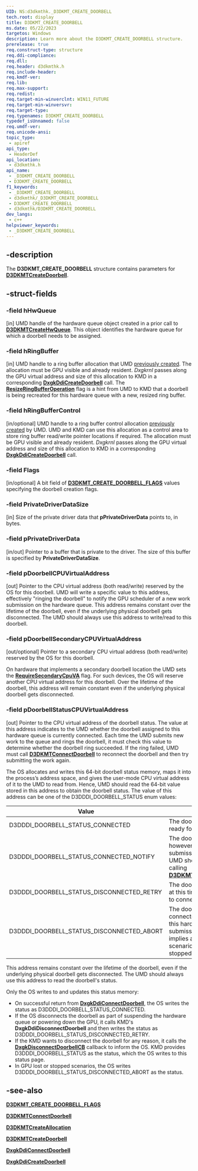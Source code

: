 ```yaml
---
UID: NS:d3dkmthk._D3DKMT_CREATE_DOORBELL
tech.root: display
title: D3DKMT_CREATE_DOORBELL
ms.date: 05/22/2023
targetos: Windows
description: Learn more about the D3DKMT_CREATE_DOORBELL structure.
prerelease: true
req.construct-type: structure
req.ddi-compliance: 
req.dll: 
req.header: d3dkmthk.h
req.include-header: 
req.kmdf-ver: 
req.lib: 
req.max-support: 
req.redist: 
req.target-min-winverclnt: WIN11_FUTURE
req.target-min-winversvr: 
req.target-type: 
req.typenames: D3DKMT_CREATE_DOORBELL
typedef_isUnnamed: false
req.umdf-ver: 
req.unicode-ansi: 
topic_type:
 - apiref
api_type:
 - HeaderDef
api_location:
 - d3dkmthk.h
api_name:
 - _D3DKMT_CREATE_DOORBELL
 - D3DKMT_CREATE_DOORBELL
f1_keywords:
 - _D3DKMT_CREATE_DOORBELL
 - d3dkmthk/_D3DKMT_CREATE_DOORBELL
 - D3DKMT_CREATE_DOORBELL
 - d3dkmthk/D3DKMT_CREATE_DOORBELL
dev_langs:
 - c++
helpviewer_keywords:
 - _D3DKMT_CREATE_DOORBELL
---
```


## -description

The **D3DKMT_CREATE_DOORBELL** structure contains parameters for [**D3DKMTCreateDoorbell**](nf-d3dkmthk-d3dkmtcreatedoorbell.md).

## -struct-fields

### -field hHwQueue

[in] UMD handle of the hardware queue object created in a prior call to [**D3DKMTCreateHwQueue**](nf-d3dkmthk-d3dkmtcreatehwqueue.md). This object identifies the hardware queue for which a doorbell needs to be assigned.

### -field hRingBuffer

[in] UMD handle to a ring buffer allocation that UMD [previously created](nf-d3dkmthk-d3dkmtcreateallocation.md). The allocation must be GPU visible and already resident. *Dxgkrnl* passes along the GPU virtual address and size of this allocation to KMD in a corresponding [**DxgkDdiCreateDoorbell**](../d3dkmddi/nc-d3dkmddi-dxgkddi_createdoorbell.md) call. The [**ResizeRingBufferOperation**](ns-d3dkmthk-d3dkmt_create_doorbell_flags.md) flag is a hint from UMD to KMD that a doorbell is being recreated for this hardware queue with a new, resized ring buffer.

### -field hRingBufferControl

[in/optional] UMD handle to a ring buffer control allocation [previously created](nf-d3dkmthk-d3dkmtcreateallocation.md) by UMD. UMD and KMD can use this allocation as a control area to store ring buffer read/write pointer locations if required. The allocation must be GPU visible and already resident. *Dxgkrnl* passes along the GPU virtual address and size of this allocation to KMD in a corresponding [**DxgkDdiCreateDoorbell**](../d3dkmddi/nc-d3dkmddi-dxgkddi_createdoorbell.md) call.

### -field Flags

[in/optional] A bit field of [**D3DKMT_CREATE_DOORBELL_FLAGS**](ns-d3dkmthk-d3dkmt_create_doorbell_flags.md) values specifying the doorbell creation flags.

### -field PrivateDriverDataSize

[in] Size of the private driver data that **pPrivateDriverData** points to, in bytes.

### -field pPrivateDriverData

[in/out] Pointer to a buffer that is private to the driver. The size of this buffer is specified by **PrivateDriverDataSize**.

### -field pDoorbellCPUVirtualAddress

[out] Pointer to the CPU virtual address (both read/write) reserved by the OS for this doorbell. UMD will write a specific value to this address, effectively "ringing the doorbell" to notify the GPU scheduler of a new work submission on the hardware queue. This address remains constant over the lifetime of the doorbell, even if the underlying physical doorbell gets disconnected. The UMD should always use this address to write/read to this doorbell.

### -field pDoorbellSecondaryCPUVirtualAddress

[out/optional] Pointer to a secondary CPU virtual address (both read/write) reserved by the OS for this doorbell.

On hardware that implements a secondary doorbell location the UMD sets the [**RequireSecondaryCpuVA**](ns-d3dkmthk-d3dkmt_create_doorbell_flags.md) flag. For such devices, the OS will reserve another CPU virtual address for this doorbell. Over the lifetime of the doorbell, this address will remain constant even if the underlying physical doorbell gets disconnected.

### -field pDoorbellStatusCPUVirtualAddress

[out] Pointer to the CPU virtual address of the doorbell status. The value at this address indicates to the UMD whether the doorbell assigned to this hardware queue is currently connected. Each time the UMD submits new work to the queue and rings the doorbell, it must check this value to determine whether the doorbell ring succeeded. If the ring failed, UMD must call [**D3DKMTConnectDoorbell**](nf-d3dkmthk-d3dkmtconnectdoorbell.md) to reconnect the doorbell and then try submitting the work again.

The OS allocates and writes this 64-bit doorbell status memory, maps it into the process’s address space, and gives the user-mode CPU virtual address of it to the UMD to read from. Hence, UMD should read the 64-bit value stored in this address to obtain the doorbell status. The value of this address can be one of the D3DDDI_DOORBELL_STATUS enum values:

| Value | Meaning |
| ----- | ------- |
| D3DDDI_DOORBELL_STATUS_CONNECTED          | The doorbell is connected and ready for work submission. |
| D3DDDI_DOORBELL_STATUS_CONNECTED_NOTIFY   | The doorbell is connected; however, after every new work submission and doorbell ring, UMD should notify KMD by calling [**D3DKMTNotifyWorkSubmission**](nf-d3dkmthk-d3dkmtnotifyworksubmission.md). |
| D3DDDI_DOORBELL_STATUS_DISCONNECTED_RETRY | The doorbell can't be connected at this time, but UMD should retry to connect it. |
| D3DDDI_DOORBELL_STATUS_DISCONNECTED_ABORT | The doorbell will not be connected and UMD can't use this hardware queue for work submission. This failure typically implies a nonrecoverable scenario such as a GPU reset or stopped adapter. |

This address remains constant over the lifetime of the doorbell, even if the underlying physical doorbell gets disconnected. The UMD should always use this address to read the doorbell's status.

Only the OS writes to and updates this status memory:

* On successful return from [**DxgkDdiConnectDoorbell**](../d3dkmddi/nc-d3dkmddi-dxgkddi_connectoorbell.md), the OS writes the status as D3DDDI_DOORBELL_STATUS_CONNECTED.
* If the OS disconnects the doorbell as part of suspending the hardware queue or powering down the GPU, it calls KMD's **DxgkDdiDisconnectDoorbell** and then writes the status as D3DDDI_DOORBELL_STATUS_DISCONNECTED_RETRY.
* If the KMD wants to disconnect the doorbell for any reason, it calls the [**DxgkDisconnectDoorbellCB**](../d3dkmddi/nc-d3dkmddi-dxgkcb_disconnectdoorbell.md) callback to inform the OS. KMD provides D3DDDI_DOORBELL_STATUS as the status, which the OS writes to this status page.
* In GPU lost or stopped scenarios, the OS writes D3DDDI_DOORBELL_STATUS_DISCONNECTED_ABORT as the status.

## -see-also

[**D3DKMT_CREATE_DOORBELL_FLAGS**](ns-d3dkmthk-d3dkmt_create_doorbell_flags.md)

[**D3DKMTConnectDoorbell**](nf-d3dkmthk-d3dkmtconnectdoorbell.md)

[**D3DKMTCreateAllocation**](nf-d3dkmthk-d3dkmtcreateallocation.md)

[**D3DKMTCreateDoorbell**](nf-d3dkmthk-d3dkmtcreatedoorbell.md)

[**DxgkDdiConnectDoorbell**](../d3dkmddi/nc-d3dkmddi-dxgkddi_connectoorbell.md)

[**DxgkDdiCreateDoorbell**](../d3dkmddi/nc-d3dkmddi-dxgkddi_createdoorbell.md)
